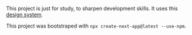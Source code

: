 This project is just for study, to sharpen development skills. It uses this [design system](https://github.com/felipera87/ignite_design_system).

This project was bootstraped with `npx create-next-app@latest --use-npm`.